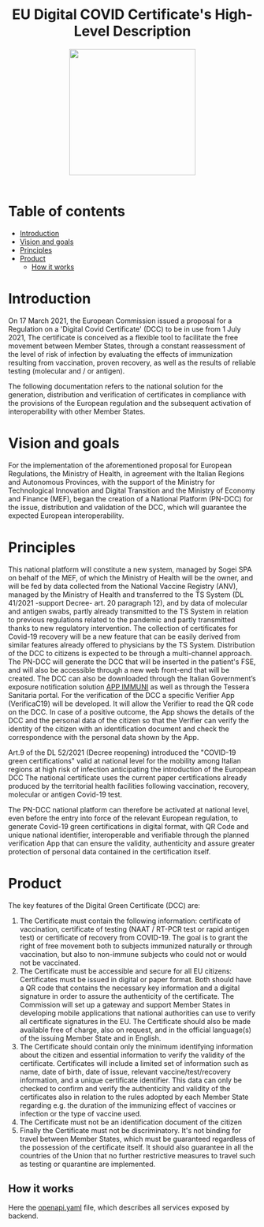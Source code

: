 <h1 align="center">EU Digital COVID Certificate's High-Level Description</h1>

<div align="center">
<img width="256" height="256" src="img/logo-dcg.png">
</div>

<br />

# Table of contents

- [Introduction](#introduction)
- [Vision and goals](#vision-and-goals)
- [Principles](#principles)
- [Product](#product)
  - [How it works](#product--how-it-works)


# Introduction
On 17 March 2021, the European Commission issued a proposal for a Regulation on a 'Digital Covid Certificate' (DCC) to be in use from 1 July 2021, The certificate is conceived as a flexible tool to facilitate the free movement between Member States, through a constant reassessment of the level of risk of infection by evaluating the effects of immunization resulting from vaccination, proven recovery, as well as the results of reliable testing (molecular and / or antigen).

The following documentation refers to the national solution for the generation, distribution and verification of certificates in compliance with the provisions of the European regulation and the subsequent activation of interoperability with other Member States.

# Vision and goals
For the implementation of the aforementioned proposal for European Regulations, the Ministry of Health, in agreement with the Italian Regions and Autonomous Provinces, with the support of the Ministry for Technological Innovation and Digital Transition and the Ministry of Economy and Finance (MEF), began the creation of a National Platform (PN-DCC) for the issue, distribution and validation of the DCC, which will guarantee the expected European interoperability.

# Principles
This national platform will constitute a new system, managed by Sogei SPA on behalf of the MEF, of which the Ministry of Health will be the owner, and will be fed by data collected from the National Vaccine Registry (ANV), managed by the Ministry of Health and transferred to the TS System (DL 41/2021 -support Decree- art. 20 paragraph 12), and by data of molecular and antigen swabs, partly already transmitted to the TS System in relation to previous regulations related to the pandemic and partly transmitted thanks to new regulatory intervention. The collection of certificates for Covid-19 recovery will be a new feature that can be easily derived from similar features already offered to physicians by the TS System.
Distribution of the DCC to citizens is expected to be through a multi-channel approach. The PN-DCC will generate the DCC that will be inserted in the patient's FSE, and will also be accessible through a new web front-end that will be created. The DCC can also be downloaded through the Italian Government’s exposure notification solution [APP IMMUNI](https://www.immuni.italia.it) as well as through the Tessera Sanitaria portal.
For the verification of the DCC a specific  Verifier App (VerificaC19) will be developed. It will allow the Verifier to read the QR code on the DCC.  In case of a positive outcome, the App shows the details of the DCC and the personal data of the citizen so that the Verifier can verify the identity of the citizen with an identification document and check the correspondence with the personal data shown by the App.

Art.9  of the DL 52/2021 (Decree reopening) introduced  the "COVID-19 green certifications" valid at national level for the mobility among Italian regions at high risk of infection anticipating the introduction of the European DCC The national certificate uses the current paper certifications already produced by the territorial health facilities following vaccination, recovery, molecular or antigen Covid-19 test.

The PN-DCC national platform can therefore be activated at national level, even before the entry into force of the relevant European regulation, to generate  Covid-19 green certifications in digital format, with QR Code and unique national identifier, interoperable and verifiable through the planned verification App that can ensure the validity, authenticity and assure greater protection of personal data contained in the certification itself.

# Product
The key features of the Digital Green Certificate (DCC) are:
1. The Certificate must contain the following information: certificate of vaccination, certificate of testing (NAAT / RT-PCR test or rapid antigen test) or certificate of recovery from COVID-19. The goal is to grant the right of free movement both to subjects immunized naturally or through vaccination, but also to non-immune subjects who could not or would not be vaccinated.
2. The Certificate must be accessible and secure for all EU citizens:
Certificates must be issued in digital or paper format. Both should have a QR code that contains the necessary key information and a digital signature in order to assure the authenticity of the certificate.
The Commission will set up a gateway and support Member States in developing mobile applications that national authorities can use to verify all certificate signatures in the EU.
The Certificate should also be made available free of charge, also on request, and in the official language(s) of the issuing Member State and in English.
3. The Certificate should contain only the minimum identifying information about the citizen and essential information to verify the validity of the certificate. Certificates will include a limited set of information such as name, date of birth, date of issue, relevant vaccine/test/recovery information, and a unique certificate identifier.
This data can only be checked to confirm and verify the authenticity and validity of the certificates also in relation to the rules adopted by each Member State regarding e.g. the duration of the immunizing effect of vaccines or infection or the type of vaccine used. 
4. The Certificate must not be an identification document of the citizen 
5. Finally the Certificate must not be discriminatory. It's not binding for travel between Member States, which must be guaranteed regardless of the possession of the certificate itself.
It should also guarantee in all the countries of the Union that no further restrictive measures to travel such as testing or quarantine are implemented.

## How it works
Here the [openapi.yaml](./openapi.yaml) file, which describes all services exposed by backend.
